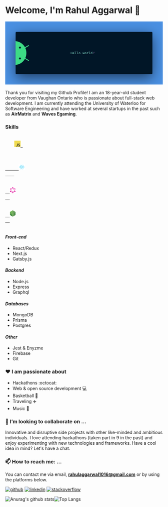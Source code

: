 

# Welcome, I'm Rahul Aggarwal :wave:

![Hello Word](https://github.com/RahulAggarwal1016/RahulAggarwal1016/blob/master/banner.png)

Thank you for visiting my Github Profile! I am an 18-year-old student developer from Vaughan Ontario who is passionate about full-stack web development. I am currently attending the University of Waterloo for Software Engineering and have worked at several startups in the past such as **AirMatrix** and **Waves Egaming**. 

### Skills
<p>
  <code> 
    <a target="_blank" rel="noopener noreferrer" href="https://raw.githubusercontent.com/github/explore/80688e429a7d4ef2fca1e82350fe8e3517d3494d/topics/javascript/javascript.png"><img height="20" src="https://raw.githubusercontent.com/github/explore/80688e429a7d4ef2fca1e82350fe8e3517d3494d/topics/javascript/javascript.png" style="max-width:100%;"> 
</a>
  </code>
  
  <code>
    <a target="_blank" rel="noopener noreferrer" href="https://raw.githubusercontent.com/github/explore/80688e429a7d4ef2fca1e82350fe8e3517d3494d/topics/react/react.png">
      <img height="20" src="https://raw.githubusercontent.com/github/explore/80688e429a7d4ef2fca1e82350fe8e3517d3494d/topics/react/react.png" style="max-width:100%;">
    </a>
 </code> 
 
 <code>
  <a target="_blank" rel="noopener noreferrer" href="https://raw.githubusercontent.com/github/explore/5c058a388828bb5fde0bcafd4bc867b5bb3f26f3/topics/graphql/graphql.png">
  <img height="20" src="https://raw.githubusercontent.com/github/explore/5c058a388828bb5fde0bcafd4bc867b5bb3f26f3/topics/graphql/graphql.png" style="max-width:100%;">
  </a>
 </code>
  
  <code>
  <a target="_blank" rel="noopener noreferrer" href="https://raw.githubusercontent.com/github/explore/80688e429a7d4ef2fca1e82350fe8e3517d3494d/topics/nodejs/nodejs.png">
  <img height="20" src="https://raw.githubusercontent.com/github/explore/80688e429a7d4ef2fca1e82350fe8e3517d3494d/topics/nodejs/nodejs.png" style="max-width:100%;">
  </a>
  </code>
</p>

#### *Front-end*
* React/Redux 
* Next.js
* Gatsby.js

#### *Backend*
* Node.js
* Express
* Graphql

#### *Databases*
* MongoDB
* Prisma
* Postgres

#### *Other*
* Jest & Enyzme
* Firebase
* Git

###  :heart: I am passionate about

* Hackathons :octocat:
* Web & open source development :computer: 
* Basketball :basketball:
* Traveling :airplane:
* Music :guitar:

###  👯 I’m looking to collaborate on ...

Innovative and disruptive side projects with other like-minded and ambitious individuals. I love attending hackathons (taken part in 9 in the past) and enjoy experimenting with new technologies and frameworks. Have a cool idea in mind? Let's have a chat. 

###  📫 How to reach me: ...

You can contact me via email, **rahulaggarwal1016@gmail.com** or by using the platforms below.

[<img src='https://cdn.jsdelivr.net/npm/simple-icons@3.0.1/icons/github.svg' alt='github' height='40'>](https://github.com/RahulAggarwal1016)  [<img src='https://cdn.jsdelivr.net/npm/simple-icons@3.0.1/icons/linkedin.svg' alt='linkedin' height='40'>](https://www.linkedin.com/in/rahul1016/)  [<img src='https://cdn.jsdelivr.net/npm/simple-icons@3.0.1/icons/stackoverflow.svg' alt='stackoverflow' height='40'>](https://stackoverflow.com/users/13688867) 

![Anurag's github stats](https://github-readme-stats.vercel.app/api?username=RahulAggarwal1016&count_private=true&&show_icons=true&title_color=ffc857&icon_color=8ac926&text_color=daf7dc&bg_color=151515)![Top Langs](https://github-readme-stats.vercel.app/api/top-langs/?username=RahulAggarwal1016&&show_icons=true&title_color=ffc857&icon_color=8ac926&text_color=daf7dc&bg_color=151515)
